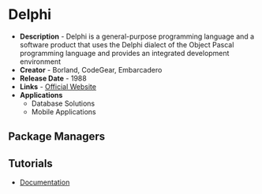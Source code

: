 # Delphi
- **Description** - Delphi is a general-purpose programming language and a software product that uses the Delphi dialect of the Object Pascal programming language and provides an integrated development environment
- **Creator** - Borland, CodeGear, Embarcadero
- **Release Date** - 1988
- **Links** - [Official Website](https://www.embarcadero.com/products/delphi)
- **Applications**
  * Database Solutions
  * Mobile Applications

## Package Managers

## Tutorials
* [Documentation](https://www.embarcadero.com/products/delphi)